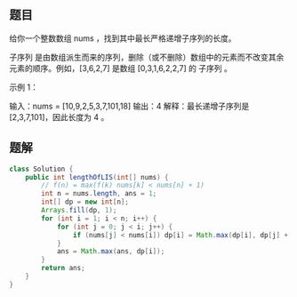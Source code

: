 ## 题目
给你一个整数数组 nums ，找到其中最长严格递增子序列的长度。

子序列 是由数组派生而来的序列，删除（或不删除）数组中的元素而不改变其余元素的顺序。例如，[3,6,2,7] 是数组 [0,3,1,6,2,2,7] 的
子序列
。


示例 1：

输入：nums = [10,9,2,5,3,7,101,18]
输出：4
解释：最长递增子序列是 [2,3,7,101]，因此长度为 4 。

## 题解
```java
class Solution {
    public int lengthOfLIS(int[] nums) {
        // f(n) = max(f(k) nums[k] < nums[n] + 1)
        int n = nums.length, ans = 1;
        int[] dp = new int[n];
        Arrays.fill(dp, 1);
        for (int i = 1; i < n; i++) {
            for (int j = 0; j < i; j++) {
                if (nums[j] < nums[i]) dp[i] = Math.max(dp[i], dp[j] + 1);
            }
            ans = Math.max(ans, dp[i]);
        }
        return ans;
    }
}
```